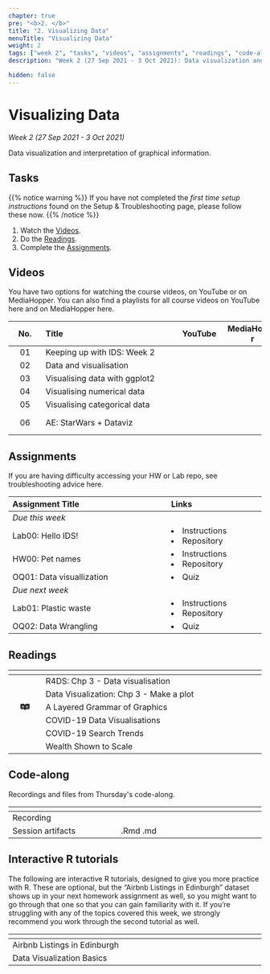 ```yaml
---
chapter: true
pre: "<b>2. </b>"
title: "2. Visualizing Data"
menuTitle: "Visualizing Data"
weight: 2
tags: ["week 2", "tasks", "videos", "assignments", "readings", "code-along", "tutorials"] 
description: "Week 2 (27 Sep 2021 - 3 Oct 2021): Data visualization and interpretation of graphical information."

hidden: false
---
```


# Visualizing Data

_Week 2 (27 Sep 2021 - 3 Oct 2021)_

Data visualization and interpretation of graphical information.

## Tasks
{{% notice warning %}}
If you have not completed the <em>first time setup instructions</em> found on the <a id="troubleshoot">Setup & Troubleshooting</a> page, please follow these now.
{{% /notice %}}

<ol>
  <li>Watch the <a href="#videos">Videos</a>.</li>
  <li>Do the <a href="#readings">Readings</a>.</li>
  <li>Complete the <a href="#assignments">Assignments</a>.</li>
</ol>

## Videos

<p style="text-align: left">You have two options for watching the course videos, on YouTube or on MediaHopper. You can also find a playlists for all course videos on YouTube <a id="playlistyt">here</a> and on MediaHopper <a id="playlistmh">here</a>.

| <div style="width:50px;text-align:center">No.</div> | <div style="width:250px;text-align:left">Title</div> | <div style="width:80px;text-align:center">YouTube</div> | <div style="width:100px;text-align:center">MediaHopper</div> |  <div style="width:80px;text-align:center">Slides</div> | <div style="width:170px;text-align:center">Additional Links</div> | 
|:---:|:---------------------|:-------:|:-----------:|:--------:|:------|
| 01  | Keeping up with IDS: Week 2 | <a id="W2L1YT"><span style="color: red;"><i class="fa fa-youtube-play" aria-hidden="true" /></span></a> | <a id="W2L1MH"><span style="color: #0A1E3F;"><i class="fa fa-file-video-o" aria-hidden="true"></span></a> | - | - |
| 02  | 	Data and visualisation      | <a id="W2L2YT"><span style="color: red;"><i class="fa fa-youtube-play" aria-hidden="true" /></span></a> | <a id="W2L2MH"><span style="color: #0A1E3F;"><i class="fa fa-file-video-o" aria-hidden="true"></span></a> | <a id="W2L2S"><span style="color: #4b5357;"><i class="fa fa-desktop" aria-hidden="true"></span></a>  | <li><a href="/errata#W202">Errata</a></li> |
| 03  | Visualising data with ggplot2    | <a id="W2L3YT"><span style="color: red;"><i class="fa fa-youtube-play" aria-hidden="true" /></span></a> | <a id="W2L3MH"><span style="color: #0A1E3F;"><i class="fa fa-file-video-o" aria-hidden="true"></span></a> | <a id="W2L3S"><span style="color: #4b5357;"><i class="fa fa-desktop" aria-hidden="true"></span></a> | - |
| 04  | Visualising numerical data   | <a id="W2L4YT"><span style="color: red;"><i class="fa fa-youtube-play" aria-hidden="true" /></span></a> | <a id="W2L4MH"><span style="color: #0A1E3F;"><i class="fa fa-file-video-o" aria-hidden="true"></span></a> | <a id="W2L4S"><span style="color: #4b5357;"><i class="fa fa-desktop" aria-hidden="true"></span></a> | - |
| 05  | Visualising categorical data     | <a id="W2L5YT"><span style="color: red;"><i class="fa fa-youtube-play" aria-hidden="true" /></span></a> | <a id="W2L5MH"><span style="color: #0A1E3F;"><i class="fa fa-file-video-o" aria-hidden="true"></span></a> | <a id="W2L5S"><span style="color: #4b5357;"><i class="fa fa-desktop" aria-hidden="true"></span></a> | - |
| 06  | AE: StarWars + Dataviz | <a id="W2L6YT"><span style="color: red;"><i class="fa fa-youtube-play" aria-hidden="true" /></span></a> | <a id="W2L6MH"><span style="color: #0A1E3F;"><i class="fa fa-file-video-o" aria-hidden="true"></span></a> | - | <li><a href="/errata#W206">Errata</a></li> <li><a id="AE3">AE3. Repository</a></li> |

## Assignments

<p style="text-align: left">If you are having difficulty accessing your HW or Lab repo, see troubleshooting advice <a id="troubleshoot2">here</a>.</p>

| <div style="width:300px;text-align:left">Assignment Title</div> | <div style="width:170px;text-align:left">Links</div> | <div style="width:180px;text-align:left">Due</div> |
|:---|:---|:---|
| *Due this week* | | | 
| Lab00: Hello IDS!| <li><a id="LAB0I">Instructions</a></li> <li><a id="LAB0R">Repository</a></li>| Tue, 28 Sep, 16:00 UK |
| HW00: Pet names | <li><a id="HW0I">Instructions</a></li> <li><a id="HW0R">Repository</a></li> | Thur, 30 Sep, 16:00 UK |
| OQ01: Data visuallization | <li><a id="OQ1">Quiz</a></li> | Sun, 03 Oct, 23:59 UK |
| *Due next week* | | | 
| Lab01: Plastic waste | <li><a id="LAB1I">Instructions</a></li> <li><a id="LAB1R">Repository</a></li> | Tue, 05 Oct, 16:00 UK |
| OQ02: Data Wrangling | <li><a id="OQ2">Quiz</a></li> | Sun, 10 Oct, 23:59 UK |

## Readings

| <div style="width:50px"></div>  | <div style="width:420px"></div>  |  <div style="width:200px"></div> |
|:---:|:---|:---:|
| <i class="fa fa-book" aria-hidden="true"></i> | R4DS: <a id="R4DS3">Chp 3 - Data visualisation</a> | **Required** |
| <i class="fa fa-book" aria-hidden="true"></i> | Data Visualization: <a id="DV3">Chp 3 - Make a plot</a> | **Required** |
| <svg aria-hidden="true" role="img" viewBox="0 0 576 512" style="height:1em;width:1.12em;vertical-align:-0.125em;margin-left:auto;margin-right:auto;font-size:inherit;fill:currentColor;overflow:visible;position:relative;"><path d="M528.3 46.5H388.5c-48.1 0-89.9 33.3-100.4 80.3-10.6-47-52.3-80.3-100.4-80.3H48c-26.5 0-48 21.5-48 48v245.8c0 26.5 21.5 48 48 48h89.7c102.2 0 132.7 24.4 147.3 75 .7 2.8 5.2 2.8 6 0 14.7-50.6 45.2-75 147.3-75H528c26.5 0 48-21.5 48-48V94.6c0-26.4-21.3-47.9-47.7-48.1zM242 311.9c0 1.9-1.5 3.5-3.5 3.5H78.2c-1.9 0-3.5-1.5-3.5-3.5V289c0-1.9 1.5-3.5 3.5-3.5h160.4c1.9 0 3.5 1.5 3.5 3.5v22.9zm0-60.9c0 1.9-1.5 3.5-3.5 3.5H78.2c-1.9 0-3.5-1.5-3.5-3.5v-22.9c0-1.9 1.5-3.5 3.5-3.5h160.4c1.9 0 3.5 1.5 3.5 3.5V251zm0-60.9c0 1.9-1.5 3.5-3.5 3.5H78.2c-1.9 0-3.5-1.5-3.5-3.5v-22.9c0-1.9 1.5-3.5 3.5-3.5h160.4c1.9 0 3.5 1.5 3.5 3.5v22.9zm259.3 121.7c0 1.9-1.5 3.5-3.5 3.5H337.5c-1.9 0-3.5-1.5-3.5-3.5v-22.9c0-1.9 1.5-3.5 3.5-3.5h160.4c1.9 0 3.5 1.5 3.5 3.5v22.9zm0-60.9c0 1.9-1.5 3.5-3.5 3.5H337.5c-1.9 0-3.5-1.5-3.5-3.5V228c0-1.9 1.5-3.5 3.5-3.5h160.4c1.9 0 3.5 1.5 3.5 3.5v22.9zm0-60.9c0 1.9-1.5 3.5-3.5 3.5H337.5c-1.9 0-3.5-1.5-3.5-3.5v-22.8c0-1.9 1.5-3.5 3.5-3.5h160.4c1.9 0 3.5 1.5 3.5 3.5V190z"/></svg> | <a id="LayeredGG">A Layered Grammar of Graphics</a> | Optional |
| <i class="fa fa-bar-chart" aria-hidden="true"></i> | <a id="COVIDvis">COVID-19 Data Visualisations</a> | Optional |
| <i class="fa fa-bar-chart" aria-hidden="true"></i> | <a id="COVIDsymptom">COVID-19 Search Trends</a> | Optional |
| <i class="fa fa-bar-chart" aria-hidden="true"></i> | <a id="wealth">Wealth Shown to Scale</a> | Optional |

## Code-along

<p style="text-align: left"> Recordings and files from Thursday's code-along.</p>

| <div style="width:200px"></div>  | <div style="width:480px"></div>  |
|:---|:---|
| Recording | <a id="CA2YT"><span style="color: red;"><i class="fa fa-youtube-play" aria-hidden="true"> </i></span></a> <a id="CA2MH"><span style="color: #0A1E3F;"><i class="fa fa-file-video-o" aria-hidden="true"></i></span></a> 
| Session artifacts | <a id="CA2Rmd">.Rmd</a> <a id="CA2Md">.md</a>|

## Interactive R tutorials

<p style="text-align: left"> The following are interactive R tutorials, designed to give you more practice with R. These are optional, but the “Airbnb Listings in Edinburgh” dataset shows up in your next homework assignment as well, so you might want to go through that one so that you can gain familiarity with it. If you’re struggling with any of the topics covered this week, we strongly recommend you work through the second tutorial as well.</p>

|  <div style="width:480px"></div>  |  <div style="width:200px"></div>  |
|:---|:---|
| <a id="RT2">Airbnb Listings in Edinburgh</a> | Related to HW01 |
| <a id="RT1">Data Visualization Basics</a> | Extra practice |